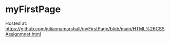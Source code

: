 # myFirstPage
Hosted at: https://github.com/juliannamarshall/myFirstPage/blob/main/HTML%26CSSAssignmnet.html
